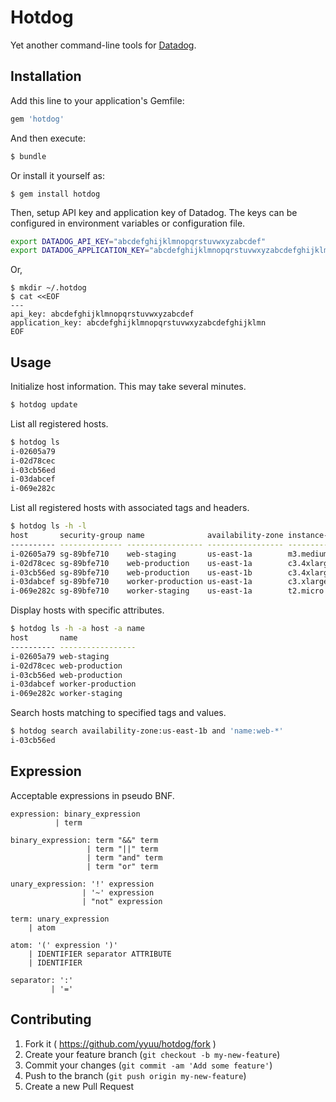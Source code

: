 # Hotdog

Yet another command-line tools for [Datadog](https://www.datadoghq.com/).

## Installation

Add this line to your application's Gemfile:

```ruby
gem 'hotdog'
```

And then execute:

```sh
$ bundle
```

Or install it yourself as:

```
$ gem install hotdog
```

Then, setup API key and application key of Datadog. The keys can be configured in environment variables or configuration file.

```sh
export DATADOG_API_KEY="abcdefghijklmnopqrstuvwxyzabcdef"
export DATADOG_APPLICATION_KEY="abcdefghijklmnopqrstuvwxyzabcdefghijklmn"
```

Or,

```
$ mkdir ~/.hotdog
$ cat <<EOF
---
api_key: abcdefghijklmnopqrstuvwxyzabcdef
application_key: abcdefghijklmnopqrstuvwxyzabcdefghijklmn
EOF
```

## Usage

Initialize host information. This may take several minutes.

```sh
$ hotdog update
```

List all registered hosts.

```sh
$ hotdog ls
i-02605a79
i-02d78cec
i-03cb56ed
i-03dabcef
i-069e282c
```

List all registered hosts with associated tags and headers.

```sh
$ hotdog ls -h -l
host       security-group name              availability-zone instance-type image        region    kernel      
---------- -------------- ----------------- ----------------- ------------- ------------ --------- ------------
i-02605a79 sg-89bfe710    web-staging       us-east-1a        m3.medium     ami-66089cdf us-east-1 aki-89ab75e1
i-02d78cec sg-89bfe710    web-production    us-east-1a        c3.4xlarge    ami-8bb3fc92 us-east-1 aki-89ab75e1
i-03cb56ed sg-89bfe710    web-production    us-east-1b        c3.4xlarge    ami-8bb3fc92 us-east-1 aki-89ab75e1
i-03dabcef sg-89bfe710    worker-production us-east-1a        c3.xlarge     ami-4032c1c8 us-east-1 aki-89ab75e1
i-069e282c sg-89bfe710    worker-staging    us-east-1a        t2.micro      ami-384c8480 us-east-1 aki-89ab75e1
```

Display hosts with specific attributes.

```sh
$ hotdog ls -h -a host -a name
host       name             
---------- -----------------
i-02605a79 web-staging      
i-02d78cec web-production   
i-03cb56ed web-production   
i-03dabcef worker-production
i-069e282c worker-staging   
```

Search hosts matching to specified tags and values.

```sh
$ hotdog search availability-zone:us-east-1b and 'name:web-*'
i-03cb56ed
```


## Expression

Acceptable expressions in pseudo BNF.

```
expression: binary_expression
          | term

binary_expression: term "&&" term
                 | term "||" term
                 | term "and" term
                 | term "or" term

unary_expression: '!' expression
                | '~' expression
                | "not" expression

term: unary_expression
    | atom

atom: '(' expression ')'
    | IDENTIFIER separator ATTRIBUTE
    | IDENTIFIER

separator: ':'
         | '='
```


## Contributing

1. Fork it ( https://github.com/yyuu/hotdog/fork )
2. Create your feature branch (`git checkout -b my-new-feature`)
3. Commit your changes (`git commit -am 'Add some feature'`)
4. Push to the branch (`git push origin my-new-feature`)
5. Create a new Pull Request
